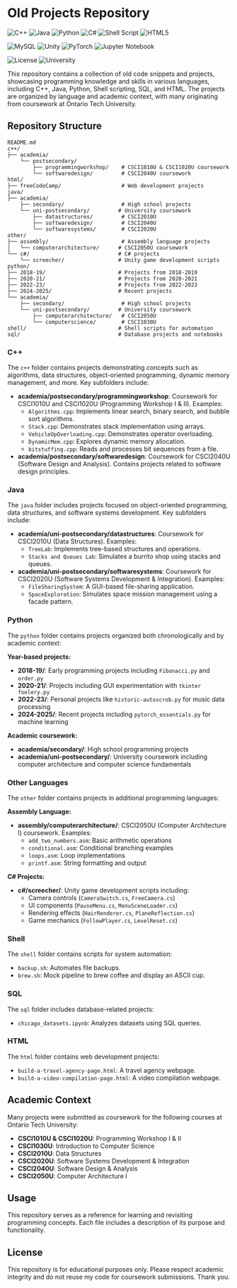 # Old Projects Repository

![C++](https://img.shields.io/badge/c++-%2300599C.svg?style=for-the-badge&logo=c%2B%2B&logoColor=white)
![Java](https://img.shields.io/badge/java-%23ED8B00.svg?style=for-the-badge&logo=openjdk&logoColor=white)
![Python](https://img.shields.io/badge/python-3670A0?style=for-the-badge&logo=python&logoColor=ffdd54)
![C#](https://img.shields.io/badge/c%23-%23239120.svg?style=for-the-badge&logo=csharp&logoColor=white)
![Shell Script](https://img.shields.io/badge/shell_script-%23121011.svg?style=for-the-badge&logo=gnu-bash&logoColor=white)
![HTML5](https://img.shields.io/badge/html5-%23E34F26.svg?style=for-the-badge&logo=html5&logoColor=white)

![MySQL](https://img.shields.io/badge/mysql-4479A1.svg?style=for-the-badge&logo=mysql&logoColor=white)
![Unity](https://img.shields.io/badge/unity-%23000000.svg?style=for-the-badge&logo=unity&logoColor=white)
![PyTorch](https://img.shields.io/badge/PyTorch-%23EE4C2C.svg?style=for-the-badge&logo=PyTorch&logoColor=white)
![Jupyter Notebook](https://img.shields.io/badge/jupyter-%23FA0F00.svg?style=for-the-badge&logo=jupyter&logoColor=white)

![License](https://img.shields.io/badge/license-Educational-blue?style=for-the-badge)
![University](https://img.shields.io/badge/University-Ontario%20Tech-orange?style=for-the-badge)

This repository contains a collection of old code snippets and projects, showcasing programming knowledge and skills in various languages, including C++, Java, Python, Shell scripting, SQL, and HTML. The projects are organized by language and academic context, with many originating from coursework at Ontario Tech University.

## Repository Structure

```text
README.md
c++/
├── academia/
    └── postsecondary/
        ├── programmingworkshop/    # CSCI1010U & CSCI1020U coursework
        └── softwaredesign/         # CSCI2040U coursework
html/
├── freeCodeCamp/                   # Web development projects
java/
├── academia/
    ├── secondary/                  # High school projects
    └── uni-postsecondary/         # University coursework
        ├── datastructures/         # CSCI2010U
        ├── softwaredesign/         # CSCI2040U  
        └── softwaresystems/        # CSCI2020U
other/
├── assembly/                       # Assembly language projects
│   └── computerarchitecture/      # CSCI2050U coursework
└── c#/                            # C# projects
    └── screecher/                 # Unity game development scripts
python/
├── 2018-19/                       # Projects from 2018-2019
├── 2020-21/                       # Projects from 2020-2021  
├── 2022-23/                       # Projects from 2022-2023
├── 2024-2025/                     # Recent projects
└── academia/
    ├── secondary/                  # High school projects
    └── uni-postsecondary/         # University coursework
        ├── computerarchitecture/   # CSCI2050U
        └── computerscience/        # CSCI1030U
shell/                             # Shell scripts for automation
sql/                               # Database projects and notebooks
```

### C++

The `c++` folder contains projects demonstrating concepts such as algorithms, data structures, object-oriented programming, dynamic memory management, and more. Key subfolders include:

- **academia/postsecondary/programmingworkshop**: Coursework for CSCI1010U and CSCI1020U (Programming Workshop I & II). Examples:
  - `Algorithms.cpp`: Implements linear search, binary search, and bubble sort algorithms.
  - `Stack.cpp`: Demonstrates stack implementation using arrays.
  - `VehicleOpOverloading.cpp`: Demonstrates operator overloading.
  - `DynamicMem.cpp`: Explores dynamic memory allocation.
  - `bitstuffing.cpp`: Reads and processes bit sequences from a file.
- **academia/postsecondary/softwaredesign**: Coursework for CSCI2040U (Software Design and Analysis). Contains projects related to software design principles.

### Java

The `java` folder includes projects focused on object-oriented programming, data structures, and software systems development. Key subfolders include:

- **academia/uni-postsecondary/datastructures**: Coursework for CSCI2010U (Data Structures). Examples:
  - `TreeLab`: Implements tree-based structures and operations.
  - `Stacks and Queues Lab`: Simulates a burrito shop using stacks and queues.
- **academia/uni-postsecondary/softwaresystems**: Coursework for CSCI2020U (Software Systems Development & Integration). Examples:
  - `FileSharingSystem`: A GUI-based file-sharing application.
  - `SpaceExploration`: Simulates space mission management using a facade pattern.

### Python

The `python` folder contains projects organized both chronologically and by academic context:

**Year-based projects:**

- **2018-19/**: Early programming projects including `Fibonacci.py` and `order.py`
- **2020-21/**: Projects including GUI experimentation with `tkinter foolery.py`
- **2022-23/**: Personal projects like `historic-autoscrob.py` for music data processing
- **2024-2025/**: Recent projects including `pytorch_essentials.py` for machine learning

**Academic coursework:**

- **academia/secondary/**: High school programming projects
- **academia/uni-postsecondary/**: University coursework including computer architecture and computer science fundamentals

### Other Languages

The `other` folder contains projects in additional programming languages:

**Assembly Language:**

- **assembly/computerarchitecture/**: CSCI2050U (Computer Architecture I) coursework. Examples:
  - `add_two_numbers.asm`: Basic arithmetic operations
  - `conditional.asm`: Conditional branching examples
  - `loops.asm`: Loop implementations
  - `printf.asm`: String formatting and output

**C# Projects:**

- **c#/screecher/**: Unity game development scripts including:
  - Camera controls (`CameraSwitch.cs`, `FreeCamera.cs`)
  - UI components (`PauseMenu.cs`, `MenuSceneLoader.cs`)
  - Rendering effects (`HairRenderer.cs`, `PlaneReflection.cs`)
  - Game mechanics (`FollowPlayer.cs`, `LevelReset.cs`)

### Shell

The `shell` folder contains scripts for system automation:

- `backup.sh`: Automates file backups.
- `brew.sh`: Mock pipeline to brew coffee and display an ASCII cup.

### SQL

The `sql` folder includes database-related projects:

- `chicago_datasets.ipynb`: Analyzes datasets using SQL queries.

### HTML

The `html` folder contains web development projects:

- `build-a-travel-agency-page.html`: A travel agency webpage.
- `build-a-video-compilation-page.html`: A video compilation webpage.

## Academic Context

Many projects were submitted as coursework for the following courses at Ontario Tech University:

- **CSCI1010U & CSCI1020U**: Programming Workshop I & II
- **CSCI1030U**: Introduction to Computer Science
- **CSCI2010U**: Data Structures
- **CSCI2020U**: Software Systems Development & Integration
- **CSCI2040U**: Software Design & Analysis
- **CSCI2050U**: Computer Architecture I

## Usage

This repository serves as a reference for learning and revisiting programming concepts. Each file includes a description of its purpose and functionality.

## License

This repository is for educational purposes only. Please respect academic integrity and do not reuse my code for coursework submissions. Thank you.
